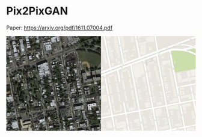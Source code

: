 # Pix2PixGAN
Paper: https://arxiv.org/pdf/1611.07004.pdf

<img src="./Images_Readme/Dataset_image.jpg">
